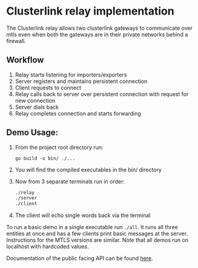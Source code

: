 # Clusterlink relay implementation
The Clusterlink relay allows two clusterlink gateways to communicate over mtls even when both the gateways are in their private networks behind a firewall.

## Workflow
1. Relay starts listening for importers/exporters
2. Server registers and maintains persistent connection
3. Client requests to connect
4. Relay calls back to server over persistent connection with request for new connection
5. Server dials back
6. Relay completes connection and starts forwarding

## Demo Usage:

1. From the project root directory run:

    ```go build -o bin/ ./...```   

2. You will find the compiled executables in the bin/ directory

3. Now from 3 separate terminals run in order:

   ```sh
   ./relay
   ./server
   ./client
   ```

4. The client will echo single words back via the terminal

To run a basic demo in a single executable run ```./all```.  It runs all three entities at once and has a few clients print basic messages at the server. Instructions for the MTLS versions are similar. Note that all demos run on localhost with hardcoded values.

Documentation of the public facing API can be found [here](docs/DOCUMENTATION.md). 
